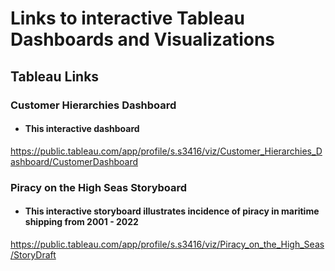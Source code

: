 # Links to __interactive__ Tableau Dashboards and Visualizations

## Tableau Links
### Customer Hierarchies Dashboard 
#### <ul><li>This interactive dashboard </li></ul>

https://public.tableau.com/app/profile/s.s3416/viz/Customer_Hierarchies_Dashboard/CustomerDashboard 

### Piracy on the High Seas Storyboard
#### <ul><li>This interactive storyboard illustrates incidence of piracy in maritime shipping from 2001 - 2022</li></ul>

https://public.tableau.com/app/profile/s.s3416/viz/Piracy_on_the_High_Seas/StoryDraft 

